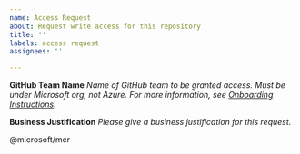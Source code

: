 ```yaml
---
name: Access Request
about: Request write access for this repository
title: ''
labels: access request
assignees: ''

---
```


**GitHub Team Name**
_Name of GitHub team to be granted access. Must be under Microsoft org, not Azure.
For more information, see [Onboarding Instructions](https://msazure.visualstudio.com/MicrosoftContainerRegistry/_git/docs?path=%2FSections%2FOnboarding.md&_a=preview&anchor=onboarding-to-mcr-github)._


**Business Justification**
_Please give a business justification for this request._


@microsoft/mcr
